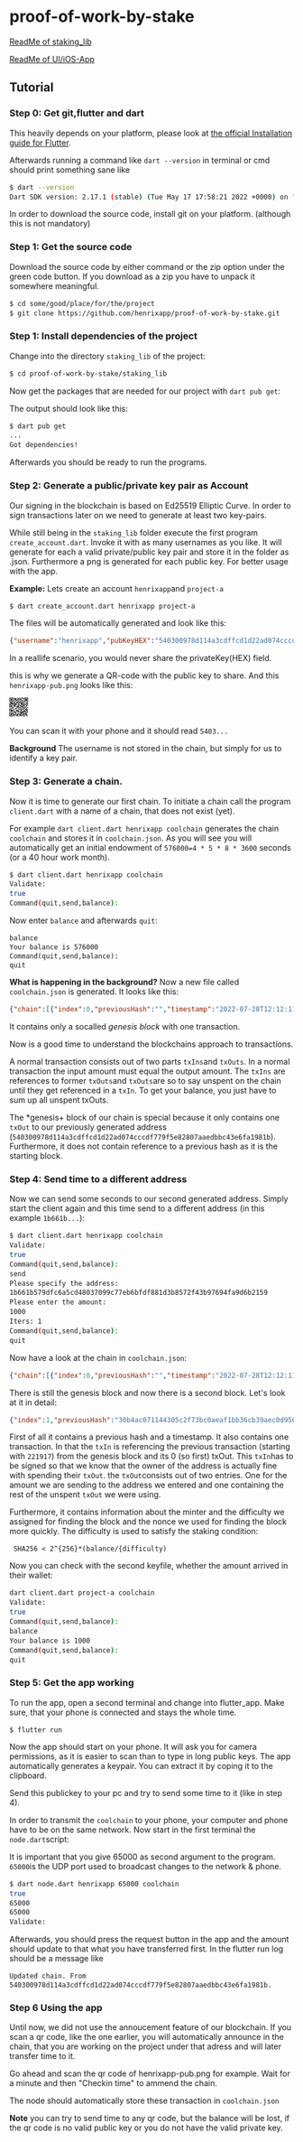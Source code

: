 # proof-of-work-by-stake

[ReadMe of staking_lib](staking_lib/README.md)

[ReadMe of UI/iOS-App](flutter_app/README.md)

## Tutorial

### Step 0: Get git,flutter and dart

This heavily depends on your platform, please look at [the official Installation guide for Flutter](https://docs.flutter.dev/get-started/install).

Afterwards running a command like `dart --version` in terminal or cmd should print 
something sane like 

```bash
$ dart --version
Dart SDK version: 2.17.1 (stable) (Tue May 17 17:58:21 2022 +0000) on "macos_x64"
```

In order to download the source code, install git on your platform. (although this is not mandatory)

### Step 1: Get the source code

Download the source code by either command or the zip option under the green code button.
If you download as a zip you have to unpack it somewhere meaningful.
```bash
$ cd some/good/place/for/the/project
$ git clone https://github.com/henrixapp/proof-of-work-by-stake.git
```

### Step 1: Install dependencies of the project

Change into the directory `staking_lib` of the project:
```bash
$ cd proof-of-work-by-stake/staking_lib
```

Now get the packages that are needed for our project with `dart pub get`:

The output should look like this:
```bash
$ dart pub get
...
Got dependencies!
```
Afterwards you should be ready to run the programs.

### Step 2: Generate a public/private key pair as Account

Our signing in the blockchain is based on Ed25519 Elliptic Curve.
In order to sign transactions later on we need to generate at least two key-pairs.

While still being in the `staking_lib` folder execute the first program
`create_account.dart`. Invoke it with as many usernames as you like. It will 
generate for each a valid private/public key pair and store it in the folder as .json.
Furthermore a png is generated for each public key. For better usage with the app.

**Example:** Lets create an account `henrixapp`and `project-a`

```bash
$ dart create_account.dart henrixapp project-a
```

The files will be automatically generated and look like this:
```json
{"username":"henrixapp","pubKeyHEX":"540300978d114a3cdffcd1d22ad074cccdf779f5e82807aaedbbc43e6fa1981b","privateKeyHEX":"6a539c310badcfae4e4f5c8d6126a0d2dfc5dcff6b447f963d000cae47492e95","type":"user"}
```

In a reallife scenario, you would never share the privateKey(HEX) field.

this is why we generate a QR-code with the public key to share.
And this `henrixapp-pub.png` looks like this:

![QR-Code](figures/henrixapp-pub.png)

You can scan it with your phone and it should read `5403...`

**Background** The username is not stored in the chain, but simply for us to 
identify a key pair.

### Step 3: Generate a chain.

Now it is time to generate our first chain. To initiate a chain call the program
`client.dart` with a name of a chain, that does not exist (yet).

For example 
`dart client.dart henrixapp coolchain` generates the chain `coolchain` and stores
it in `coolchain.json`. As you will see you will automatically get an initial endowment
of `576000=4 * 5 * 8 * 3600` seconds (or a 40 hour work month).

```bash
$ dart client.dart henrixapp coolchain 
Validate:
true
Command(quit,send,balance):
```
Now enter `balance` and afterwards `quit`:

```
balance
Your balance is 576000
Command(quit,send,balance):
quit
```

**What is happening in the background?** Now a new file called `coolchain.json`
is generated. It looks like this:

```json
{"chain":[{"index":0,"previousHash":"","timestamp":"2022-07-28T12:12:11.758438","transactions":[{"id":"221917031cddbe3425f65017a6e9e2c41f195c343bf22c3a504ac4937f242229","txIns":[],"txOuts":[{"address":"540300978d114a3cdffcd1d22ad074cccdf779f5e82807aaedbbc43e6fa1981b","amount":576000}]}],"announcements":[],"difficulty":10,"minterAdress":"540300978d114a3cdffcd1d22ad074cccdf779f5e82807aaedbbc43e6fa1981b","minterBalance":100,"nonce":0}]}
```

It contains only a socalled *genesis block* with one transaction.

Now is a good time to understand the blockchains approach to transactions.

A normal transaction consists out of two parts `txIns`and `txOuts`. In a normal 
transaction the input amount must equal the output amount. The `txIns`
are references to former `txOuts`and  `txOuts`are so to say unspent on the chain until
they get referenced in a `txIn`. To get your balance, you just have to sum up all unspent txOuts.

The *genesis+ block of our chain is special because it only contains one `txOut`
to our previously generated address (`540300978d114a3cdffcd1d22ad074cccdf779f5e82807aaedbbc43e6fa1981b`).
Furthermore, it does not contain reference to a previous hash as it is the starting block.


### Step 4: Send time to a different address

Now we can send some seconds to our second generated address. Simply start the client
again and this time send to a different address (in this example `1b661b...`):

```bash
$ dart client.dart henrixapp coolchain
Validate:
true
Command(quit,send,balance):
send
Please specify the address:
1b661b579dfc6a5cd48037099c77eb6bfdf881d3b8572f43b97694fa9d6b2159
Please enter the amount:
1000
Iters: 1
Command(quit,send,balance):
quit
```

Now have a look at the chain in `coolchain.json`:

```json
{"chain":[{"index":0,"previousHash":"","timestamp":"2022-07-28T12:12:11.758438","transactions":[{"id":"221917031cddbe3425f65017a6e9e2c41f195c343bf22c3a504ac4937f242229","txIns":[],"txOuts":[{"address":"540300978d114a3cdffcd1d22ad074cccdf779f5e82807aaedbbc43e6fa1981b","amount":576000}]}],"announcements":[],"difficulty":10,"minterAdress":"540300978d114a3cdffcd1d22ad074cccdf779f5e82807aaedbbc43e6fa1981b","minterBalance":100,"nonce":0},{"index":1,"previousHash":"30b4ac071144305c2f73bc0aeaf1bb36cb39aec0d9509b82f3d1dcb3066cb913","timestamp":"2022-07-28T12:26:04.989606","transactions":[{"id":"35b69a1bdf3a0a35aa90faffe89393a861c4aca77f58da2f3bf783d07ad5047c","txIns":[{"txOutId":"221917031cddbe3425f65017a6e9e2c41f195c343bf22c3a504ac4937f242229","txOutIndex":0,"signature":"10aec656a0a31d6c0e722156fa077541d91b6dbae27afd60aa88b456260a5a3d977c1571e5a24a8a3d5d73df52fece901265be0afd8116c3900b503a8fbb9e04"}],"txOuts":[{"address":"1b661b579dfc6a5cd48037099c77eb6bfdf881d3b8572f43b97694fa9d6b2159","amount":1000},{"address":"540300978d114a3cdffcd1d22ad074cccdf779f5e82807aaedbbc43e6fa1981b","amount":575000}]}],"announcements":[],"difficulty":10000,"minterAdress":"540300978d114a3cdffcd1d22ad074cccdf779f5e82807aaedbbc43e6fa1981b","minterBalance":576000,"nonce":5593}]}
```

There is still the genesis block and now there is a second block. Let's look at it in detail:

```json
{"index":1,"previousHash":"30b4ac071144305c2f73bc0aeaf1bb36cb39aec0d9509b82f3d1dcb3066cb913","timestamp":"2022-07-28T12:26:04.989606","transactions":[{"id":"35b69a1bdf3a0a35aa90faffe89393a861c4aca77f58da2f3bf783d07ad5047c","txIns":[{"txOutId":"221917031cddbe3425f65017a6e9e2c41f195c343bf22c3a504ac4937f242229","txOutIndex":0,"signature":"10aec656a0a31d6c0e722156fa077541d91b6dbae27afd60aa88b456260a5a3d977c1571e5a24a8a3d5d73df52fece901265be0afd8116c3900b503a8fbb9e04"}],"txOuts":[{"address":"1b661b579dfc6a5cd48037099c77eb6bfdf881d3b8572f43b97694fa9d6b2159","amount":1000},{"address":"540300978d114a3cdffcd1d22ad074cccdf779f5e82807aaedbbc43e6fa1981b","amount":575000}]}],"announcements":[],"difficulty":10000,"minterAdress":"540300978d114a3cdffcd1d22ad074cccdf779f5e82807aaedbbc43e6fa1981b","minterBalance":576000,"nonce":5593}]
```

First of all it contains a previous hash and a timestamp. It also contains one transaction.
In that the `txIn` is referencing  the previous transaction (starting with `221917`) from the genesis block
and its 0 (so first) txOut.
This `txIn`has to be signed so that we know that the owner of the address is actually fine 
with spending their `txOut`. the `txOut`consists out of two entries. One for the amount we
are sending to the address we entered and one containing the rest of the unspent `txOut`
we were using.

Furthermore, it contains information about the minter  and the difficulty we assigned for finding the block and the nonce we used for finding the block more quickly.
 The difficulty is used to satisfy the staking condition:

```
 SHA256 < 2^{256}*(balance/{difficulty)
```

Now you can check with the second keyfile, whether the amount arrived in their wallet:

```bash
dart client.dart project-a coolchain
Validate:
true
Command(quit,send,balance):
balance
Your balance is 1000
Command(quit,send,balance):
quit
```

### Step 5: Get the app working

To run the app, open a second terminal and change into flutter_app.
Make sure, that your phone is connected and stays the whole time.

```
$ flutter run
```

Now the app should start on your phone. It will ask you for camera permissions,
as it is easier to scan than to type in long public keys.
The app automatically generates a keypair.
You can extract it by coping it to the clipboard.

Send this publickey to your pc and try to send some time to it (like in step 4).

In order to transmit the `coolchain` to your phone, your computer and phone have 
to be on the same network. Now start in the first terminal the `node.dart`script:

It is important that you give 65000 as second argument to the program.
`65000`is the  UDP port used to broadcast changes to the network & phone.
```bash
$ dart node.dart henrixapp 65000 coolchain
true
65000
65000
Validate:
```

Afterwards, you should press the request button in the app and the amount should 
update to that what you have transferred first.
In the flutter run log should be a message like 

```
Updated chain. From 540300978d114a3cdffcd1d22ad074cccdf779f5e82807aaedbbc43e6fa1981b.
```

### Step 6 Using the app

Until now, we did not use the annoucement feature of our blockchain.
If you scan a qr code, like the one earlier, you will automatically announce in the chain,
that you are working on the project under that adress and will later transfer time 
to it.

Go ahead and scan the qr code of henrixapp-pub.png for example. Wait for a minute and then "Checkin time" to ammend the chain.

The node should automatically store these transaction in `coolchain.json`

**Note** you can try to send time to any qr code, but the balance will be lost,
if the qr code is no valid public key or you do not have the valid private key.